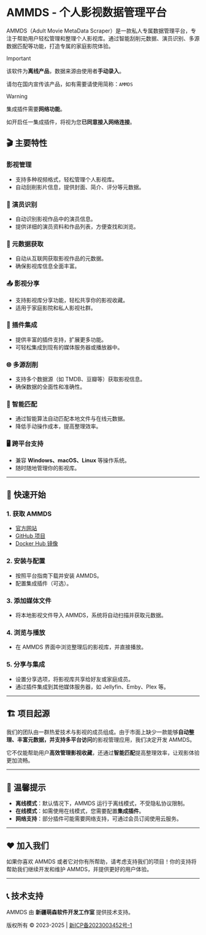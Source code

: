# AMMDS - 个人影视数据管理平台

AMMDS（Adult Movie MetaData Scraper）是一款私人专属数据管理平台，专注于帮助用户轻松管理和整理个人影视库。通过智能刮削元数据、演员识别、多源数据匹配等功能，打造专属的家庭影院体验。

> [!IMPORTANT]
> 该软件为**离线产品**，数据来源由使用者**手动录入**。
>
> 请勿在国内宣传该产品，如有需要请使用简称：`AMMDS`

> [!WARNING]
> 集成插件需要**网络功能**。
>
> 如开启任一集成插件，将视为您**已同意接入网络连接**。

## 🎬 主要特性

### 影视管理
- 支持多种视频格式，轻松管理个人影视库。
- 自动刮削影片信息，提供封面、简介、评分等元数据。

### 👤 演员识别
- 自动识别影视作品中的演员信息。
- 提供详细的演员资料和作品列表，方便查找和浏览。

### 📄 元数据获取
- 自动从互联网获取影视作品的元数据。
- 确保影视库信息全面丰富。

### 📤 影视分享
- 支持影视库分享功能，轻松共享你的影视收藏。
- 适用于家庭影院和私人影视社群。

### 🔌 插件集成
- 提供丰富的插件支持，扩展更多功能。
- 可轻松集成到现有的媒体服务器或播放器中。

### 🌐 多源刮削
- 支持多个数据源（如 TMDB、豆瓣等）获取影视信息。
- 确保数据的全面性和准确性。

### 🤖 智能匹配
- 通过智能算法自动匹配本地文件与在线元数据。
- 降低手动操作成本，提高整理效率。

### 🖥️ 跨平台支持
- 兼容 **Windows、macOS、Linux** 等操作系统。
- 随时随地管理你的影视库。

---

## 🚀 快速开始

### 1. 获取 AMMDS
- [官方网站](https://ammds.lifebus.top/)
- [GitHub 项目](https://github.com/QYG2297248353/AMMDS-Docker)
- [Docker Hub 镜像](https://hub.docker.com/r/QYG2297248353/AMMDS-Docker)

### 2. 安装与配置
- 按照平台指南下载并安装 AMMDS。
- 配置集成插件（可选）。

### 3. 添加媒体文件
- 将本地影视文件导入 AMMDS，系统将自动扫描并获取元数据。

### 4. 浏览与播放
- 在 AMMDS 界面中浏览整理后的影视库，并直接播放。

### 5. 分享与集成
- 设置分享选项，将影视库共享给好友或家庭成员。
- 通过插件集成到其他媒体服务器，如 Jellyfin、Emby、Plex 等。

---

## 🏗 项目起源

我们的团队由一群热爱技术与影视的成员组成。由于市面上缺少一款能够**自动整理、丰富元数据，并支持多平台访问**的影视管理应用，我们决定开发 AMMDS。

它不仅能帮助用户**高效管理影视收藏**，还通过**智能匹配**提高整理效率，让观影体验更加流畅。

---

## 🔔 温馨提示

- **离线模式**：默认情况下，AMMDS 运行于离线模式，不受隐私协议限制。
- **在线模式**：如需使用在线模式，您需要配置**集成插件**。
- **网络支持**：部分插件可能需要网络支持，可通过会员订阅使用云服务。

---

## ❤️ 加入我们

如果你喜欢 AMMDS 或者它对你有所帮助，请考虑支持我们的项目！你的支持将帮助我们继续开发和维护 AMMDS，并提供更好的用户体验。

---

## 📞 技术支持

AMMDS 由 **新疆萌森软件开发工作室** 提供技术支持。

版权所有 © 2023-2025 | [新ICP备2023003452号-1](https://beian.miit.gov.cn)

